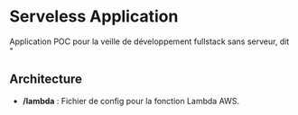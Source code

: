 # Serveless Application

Application POC pour la veille de développement fullstack sans serveur, dit "

## Architecture

- **/lambda** : Fichier de config pour la fonction Lambda AWS.